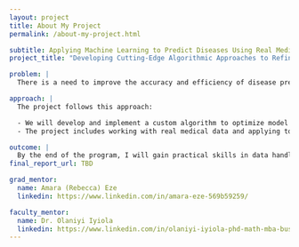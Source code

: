 ```yaml
---
layout: project
title: About My Project
permalink: /about-my-project.html

subtitle: Applying Machine Learning to Predict Diseases Using Real Medical Data
project_title: "Developing Cutting-Edge Algorithmic Approaches to Refine Machine Learning Systems for Complex Nonlinear Optimization in Biomedical Research."

problem: |
  There is a need to improve the accuracy and efficiency of disease prediction models using real-world medical data.

approach: |
  The project follows this approach:

  - We will develop and implement a custom algorithm to optimize model output weights as part of a machine learning system.
  - The project includes working with real medical data and applying tools such as Python, MATLAB, SPSS, and R to build models, handle data, and evaluate performance.

outcome: |
  By the end of the program, I will gain practical skills in data handling, model building, and performance evaluation. The optimized algorithm is expected to enhance prediction accuracy and demonstrate how AI can support early disease detection and improve healthcare outcomes.
final_report_url: TBD

grad_mentor:
  name: Amara (Rebecca) Eze
  linkedin: https://www.linkedin.com/in/amara-eze-569b59259/

faculty_mentor:
  name: Dr. Olaniyi Iyiola
  linkedin: https://www.linkedin.com/in/olaniyi-iyiola-phd-math-mba-business-analytics-89073455/
---
```

